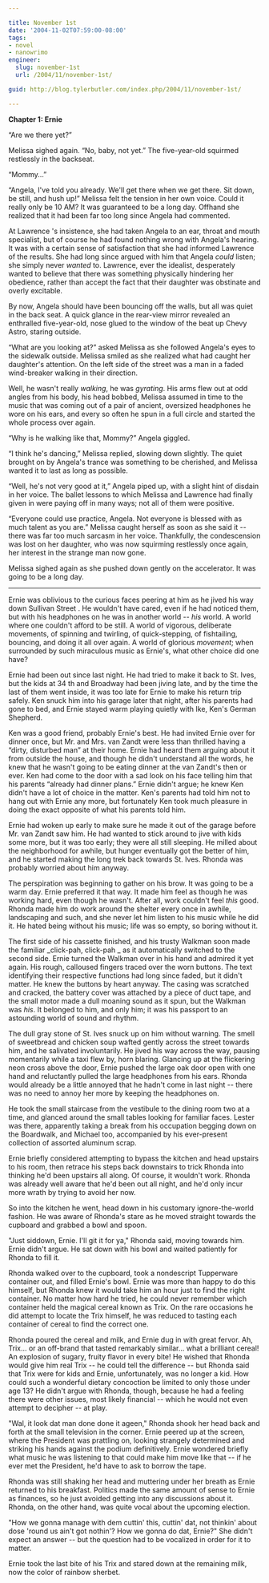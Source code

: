 ```yaml
---

title: November 1st
date: '2004-11-02T07:59:00-08:00'
tags:
- novel
- nanowrimo
engineer:
  slug: november-1st
  url: /2004/11/november-1st/

guid: http://blog.tylerbutler.com/index.php/2004/11/november-1st/

---
```


**Chapter 1: Ernie**

“Are we there yet?”

Melissa sighed again. “No, baby, not yet.” The five-year-old squirmed
restlessly in the backseat.

“Mommy...”

“Angela, I've told you already. We'll get there when we get there. Sit down,
be still, and hush up!” Melissa felt the tension in her own voice. Could it
really only be 10 AM? It was guaranteed to be a long day. Offhand she realized
that it had been far too long since Angela had commented.

At Lawrence 's insistence, she had taken Angela to an ear, throat and mouth
specialist, but of course he had found nothing wrong with Angela's hearing. It
was with a certain sense of satisfaction that she had informed Lawrence of the
results. She had long since argued with him that Angela _could_ listen; she
simply never _wanted_ to. Lawrence, ever the idealist, desperately wanted to
believe that there was something physically hindering her obedience, rather
than accept the fact that their daughter was obstinate and overly excitable.

By now, Angela should have been bouncing off the walls, but all was quiet in
the back seat. A quick glance in the rear-view mirror revealed an enthralled
five-year-old, nose glued to the window of the beat up Chevy Astro, staring
outside.

“What are you looking at?” asked Melissa as she followed Angela's eyes to
the sidewalk outside. Melissa smiled as she realized what had caught her
daughter's attention. On the left side of the street was a man in a faded
wind-breaker walking in their direction.

Well, he wasn't really _walking_, he was _gyrating_. His arms flew out at
odd angles from his body, his head bobbed, Melissa assumed in time to the
music that was coming out of a pair of ancient, oversized headphones he wore
on his ears, and every so often he spun in a full circle and started the whole
process over again.

“Why is he walking like that, Mommy?” Angela giggled.

“I think he's dancing,” Melissa replied, slowing down slightly. The quiet
brought on by Angela's trance was something to be cherished, and Melissa
wanted it to last as long as possible.

“Well, he's not very good at it,” Angela piped up, with a slight hint of
disdain in her voice. The ballet lessons to which Melissa and Lawrence had
finally given in were paying off in many ways; not all of them were positive.

“Everyone could use practice, Angela. Not everyone is blessed with as much
talent as you are.” Melissa caught herself as soon as she said it -- there was
far too much sarcasm in her voice. Thankfully, the condescension was lost on
her daughter, who was now squirming restlessly once again, her interest in the
strange man now gone.

Melissa sighed again as she pushed down gently on the accelerator. It was
going to be a long day.

* * *

Ernie was oblivious to the curious faces peering at him as he jived his way
down Sullivan Street . He wouldn't have cared, even if he had noticed them,
but with his headphones on he was in another world -- _his_ world. A world
where one couldn't afford to be still. A world of vigorous, deliberate
movements, of spinning and twirling, of quick-stepping, of fishtailing,
bouncing, and doing it all over again. A world of glorious _movement_; when
surrounded by such miraculous music as Ernie's, what other choice did one
have?

Ernie had been out since last night. He had tried to make it back to St.
Ives, but the kids at 34 th and Broadway had been jiving late, and by the time
the last of them went inside, it was too late for Ernie to make his return
trip safely. Ken snuck him into his garage later that night, after his parents
had gone to bed, and Ernie stayed warm playing quietly with Ike, Ken's German
Shepherd.

Ken was a good friend, probably Ernie's best. He had invited Ernie over for
dinner once, but Mr. and Mrs. van Zandt were less than thrilled having a
“dirty, disturbed man” at their home. Ernie had heard them arguing about it
from outside the house, and though he didn't understand all the words, he knew
that he wasn't going to be eating dinner at the van Zandt's then or ever. Ken
had come to the door with a sad look on his face telling him that his parents
“already had dinner plans.” Ernie didn't argue; he knew Ken didn't have a lot
of choice in the matter. Ken's parents had told him not to hang out with Ernie
any more, but fortunately Ken took much pleasure in doing the exact opposite
of what his parents told him.

Ernie had woken up early to make sure he made it out of the garage before
Mr. van Zandt saw him. He had wanted to stick around to jive with kids some
more, but it was too early; they were all still sleeping. He milled about the
neighborhood for awhile, but hunger eventually got the better of him, and he
started making the long trek back towards St. Ives. Rhonda was probably
worried about him anyway.

The perspiration was beginning to gather on his brow. It was going to be a
warm day. Ernie preferred it that way. It made him feel as though he was
working hard, even though he wasn't. After all, work couldn't feel _this_
good. Rhonda made him do work around the shelter every once in awhile,
landscaping and such, and she never let him listen to his music while he did
it. He hated being without his music; life was so empty, so boring without it.

The first side of his cassette finished, and his trusty Walkman soon made
the familiar _click-pah, click-pah _ as it automatically switched to the
second side. Ernie turned the Walkman over in his hand and admired it yet
again. His rough, calloused fingers traced over the worn buttons. The text
identifying their respective functions had long since faded, but it didn't
matter. He knew the buttons by heart anyway. The casing was scratched and
cracked, the battery cover was attached by a piece of duct tape, and the small
motor made a dull moaning sound as it spun, but the Walkman was _his_. It
belonged to him, and only him; it was his passport to an astounding world of
sound and rhythm.

The dull gray stone of St. Ives snuck up on him without warning. The smell
of sweetbread and chicken soup wafted gently across the street towards him,
and he salivated involuntarily. He jived his way across the way, pausing
momentarily while a taxi flew by, horn blaring. Glancing up at the flickering
neon cross above the door, Ernie pushed the large oak door open with one hand
and reluctantly pulled the large headphones from his ears. Rhonda would
already be a little annoyed that he hadn't come in last night -- there was no
need to annoy her more by keeping the headphones on.

He took the small staircase from the vestibule to the dining room two at a
time, and glanced around the small tables looking for familiar faces. Lester
was there, apparently taking a break from his occupation begging down on the
Boardwalk, and Michael too, accompanied by his ever-present collection of
assorted aluminum scrap.

Ernie briefly considered attempting to bypass the kitchen and head upstairs
to his room, then retrace his steps back downstairs to trick Rhonda into
thinking he'd been upstairs all along. Of course, it wouldn't work. Rhonda was
already well aware that he'd been out all night, and he'd only incur more
wrath by trying to avoid her now.

So into the kitchen he went, head down in his customary ignore-the-world
fashion. He was aware of Rhonda's stare as he moved straight towards the
cupboard and grabbed a bowl and spoon.

"Just siddown, Ernie. I'll git it for ya," Rhonda said, moving towards him.
Ernie didn't argue. He sat down with his bowl and waited patiently for Rhonda
to fill it.

Rhonda walked over to the cupboard, took a nondescript Tupperware container
out, and filled Ernie's bowl. Ernie was more than happy to do this himself,
but Rhonda knew it would take him an hour just to find the right container. No
matter how hard he tried, he could never remember which container held the
magical cereal known as Trix. On the rare occasions he did attempt to locate
the Trix himself, he was reduced to tasting each container of cereal to find
the correct one.

Rhonda poured the cereal and milk, and Ernie dug in with great fervor. Ah,
Trix... or an off-brand that tasted remarkably similar... what a brilliant
cereal! An explosion of sugary, fruity flavor in every bite! He wished that
Rhonda would give him real Trix -- he could tell the difference -- but Rhonda
said that Trix were for kids and Ernie, unfortunately, was no longer a kid.
How could such a wonderful dietary concoction be limited to only those under
age 13? He didn't argue with Rhonda, though, because he had a feeling there
were other issues, most likely financial -- which he would not even attempt to
decipher -- at play.

"Wal, it look dat man done done it ageen," Rhonda shook her head back and
forth at the small television in the corner. Ernie peered up at the screen,
where the President was prattling on, looking strangely determined and
striking his hands against the podium definitively. Ernie wondered briefly
what music he was listening to that could make him move like that -- if he ever
met the President, he'd have to ask to borrow the tape.

Rhonda was still shaking her head and muttering under her breath as Ernie
returned to his breakfast. Politics made the same amount of sense to Ernie as
finances, so he just avoided getting into any discussions about it. Rhonda, on
the other hand, was quite vocal about the upcoming election.

"How we gonna manage with dem cuttin' this, cuttin' dat, not thinkin' about
dose 'round us ain't got nothin'? How we gonna do dat, Ernie?" She didn't
expect an answer -- but the question had to be vocalized in order for it to
matter.

Ernie took the last bite of his Trix and stared down at the remaining milk,
now the color of rainbow sherbet.
